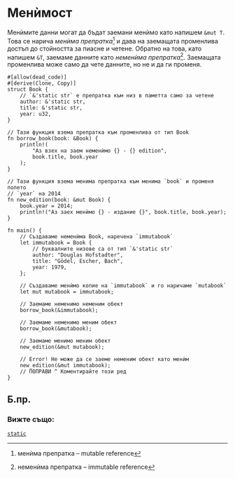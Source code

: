 # Менѝмост

Менѝмите данни могат да бъдат заемани менѝмо като напишем `&mut T`. Това се
нарича _менѝма препратка_[^mut_ref] и дава на заемащата променлива достъп до
стойността за пиасне и четене. Обратно на това, като напишем `&T`, заемаме
данните като _неменѝма препратка_[^immut_ref]. Заемащата променлива може само
да чете данните, но не и да ги променя.

```rust,editable,ignore,mdbook-runnable
#[allow(dead_code)]
#[derive(Clone, Copy)]
struct Book {
    // `&'static str` е препратка към низ в паметта само за четене
    author: &'static str,
    title: &'static str,
    year: u32,
}

// Тази функция взема препратка към променлива от тип Book
fn borrow_book(book: &Book) {
    println!(
        "Аз взех на заем неменѝмо {} - {} edition",
        book.title, book.year
    );
}

// Тази функция взема менима препратка към менима `book` и променя полето
// `year` на 2014
fn new_edition(book: &mut Book) {
    book.year = 2014;
    println!("Аз заех менѝмо {} - издание {}", book.title, book.year);
}

fn main() {
    // Създаваме неменѝма Book, наречена `immutabook`
    let immutabook = Book {
        // буквалните низове са от тип `&'static str`
        author: "Douglas Hofstadter",
        title: "Gödel, Escher, Bach",
        year: 1979,
    };

    // Създаваме менѝмо копие на `immutabook` и го наричаме `mutabook`
    let mut mutabook = immutabook;

    // Заемаме неменимо неменим обект
    borrow_book(&immutabook);

    // Заемаме неменимо меним обект
    borrow_book(&mutabook);

    // Заемаме менимо меним обект
    new_edition(&mut mutabook);

    // Error! Не може да се заеме неменим обект като менѝм
    new_edition(&mut immutabook);
    // ПОПРАВИ ^ Коментирайте този ред
}
```

## Б.пр.

[^mut_ref]: менѝма препратка – mutable reference

[^immut_ref]: неменѝма препратка – immutable reference

### Вижте също:
[`static`][static]

[static]: ../lifetime/static_lifetime.md
